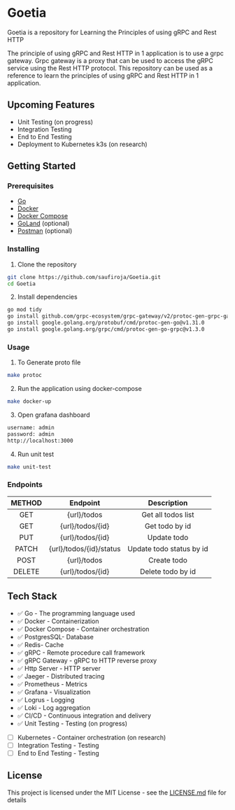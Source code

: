 # Goetia
Goetia is a repository for Learning the Principles of using gRPC and Rest HTTP

The principle of using gRPC and Rest HTTP in 1 application is to use a grpc gateway. 
Grpc gateway is a proxy that can be used to access the gRPC service using the Rest HTTP protocol. 
This repository can be used as a reference to learn the principles of using gRPC and Rest HTTP in 1 application.

## Upcoming Features
- Unit Testing (on progress)
- Integration Testing
- End to End Testing
- Deployment to Kubernetes k3s (on research)

## Getting Started
### Prerequisites

- [Go](https://golang.org/doc/install)
- [Docker](https://docs.docker.com/install/)
- [Docker Compose](https://docs.docker.com/compose/install/)
- [GoLand](https://www.jetbrains.com/go/) (optional)
- [Postman](https://www.getpostman.com/) (optional)

### Installing

1. Clone the repository

```bash
git clone https://github.com/saufiroja/Goetia.git
cd Goetia
```
2. Install dependencies

```bash
go mod tidy
go install github.com/grpc-ecosystem/grpc-gateway/v2/protoc-gen-grpc-gateway@v2.18.0
go install google.golang.org/protobuf/cmd/protoc-gen-go@v1.31.0
go install google.golang.org/grpc/cmd/protoc-gen-go-grpc@v1.3.0
```

### Usage

1. To Generate proto file

```bash
make protoc
```

2. Run the application using docker-compose

```bash
make docker-up
```

3. Open grafana dashboard

```bash
username: admin
password: admin
http://localhost:3000
```

4. Run unit test

```bash
make unit-test
```

### Endpoints
| METHOD |        Endpoint         |       Description        |
|:------:|:-----------------------:|:------------------------:|
|  GET   |       {url}/todos       |    Get all todos list    |
|  GET   |    {url}/todos/{id}     |      Get todo by id      |
|  PUT   |    {url}/todos/{id}     |       Update todo        |
| PATCH  | {url}/todos/{id}/status | Update todo status by id |
|  POST  |       {url}/todos       |       Create todo        |
| DELETE |    {url}/todos/{id}     |    Delete todo by id     |


## Tech Stack

- ✅ Go - The programming language used
- ✅ Docker - Containerization
- ✅ Docker Compose - Container orchestration
- ✅ PostgresSQL- Database
- ✅ Redis- Cache
- ✅ gRPC - Remote procedure call framework
- ✅ gRPC Gateway - gRPC to HTTP reverse proxy
- ✅ Http Server - HTTP server
- ✅ Jaeger - Distributed tracing
- ✅ Prometheus - Metrics
- ✅ Grafana - Visualization
- ✅ Logrus - Logging 
- ✅ Loki - Log aggregation
- ✅ CI/CD - Continuous integration and delivery
- ✅ Unit Testing - Testing (on progress)
- [ ] Kubernetes - Container orchestration (on research)
- [ ] Integration Testing - Testing
- [ ] End to End Testing - Testing

## License
This project is licensed under the MIT License - see the [LICENSE.md](LICENSE.md) file for details